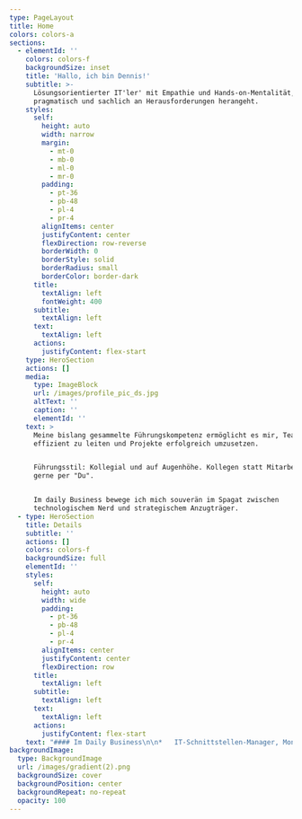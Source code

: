 ```yaml
---
type: PageLayout
title: Home
colors: colors-a
sections:
  - elementId: ''
    colors: colors-f
    backgroundSize: inset
    title: 'Hallo, ich bin Dennis!'
    subtitle: >-
      Lösungsorientierter IT'ler' mit Empathie und Hands-on-Mentalität, der
      pragmatisch und sachlich an Herausforderungen herangeht.
    styles:
      self:
        height: auto
        width: narrow
        margin:
          - mt-0
          - mb-0
          - ml-0
          - mr-0
        padding:
          - pt-36
          - pb-48
          - pl-4
          - pr-4
        alignItems: center
        justifyContent: center
        flexDirection: row-reverse
        borderWidth: 0
        borderStyle: solid
        borderRadius: small
        borderColor: border-dark
      title:
        textAlign: left
        fontWeight: 400
      subtitle:
        textAlign: left
      text:
        textAlign: left
      actions:
        justifyContent: flex-start
    type: HeroSection
    actions: []
    media:
      type: ImageBlock
      url: /images/profile_pic_ds.jpg
      altText: ''
      caption: ''
      elementId: ''
    text: >
      Meine bislang gesammelte Führungskompetenz ermöglicht es mir, Teams
      effizient zu leiten und Projekte erfolgreich umzusetzen.


      Führungsstil: Kollegial und auf Augenhöhe. Kollegen statt Mitarbeiter &
      gerne per "Du".


      Im daily Business bewege ich mich souverän im Spagat zwischen
      technologischem Nerd und strategischem Anzugträger.
  - type: HeroSection
    title: Details
    subtitle: ''
    actions: []
    colors: colors-f
    backgroundSize: full
    elementId: ''
    styles:
      self:
        height: auto
        width: wide
        padding:
          - pt-36
          - pb-48
          - pl-4
          - pr-4
        alignItems: center
        justifyContent: center
        flexDirection: row
      title:
        textAlign: left
      subtitle:
        textAlign: left
      text:
        textAlign: left
      actions:
        justifyContent: flex-start
    text: "#### Im Daily Business\n\n*   IT-Schnittstellen-Manager, Monitoring-Guy und Sysadmin\n\n#### Privat\n\n*   Vater von zwei erwachsenen Töchtern und Hundedame \"Mila\"\n*   Verheiratet\n\n#### Kontakt\n\n\n| :-------- | :-------------------------------------------------------------------------------- |\n| E-Mail:   | <dennis.suhl@gmx.de>                                                              |\n| Telefon:  | bei Bedarf                                                                        |\n| LinkedIn: | [linkedin.com/in/dennis-suhl](https://www.linkedin.com/in/dennis-suhl-4ba65617b/) |\n| GitHub:   | [github.com/bad13](https://github.com/bad13)                                      |\n\n#### Zusammenfassung\n\nLösungsorientierter IT'ler' mit Empathie und Hands-on-Mentalität, der pragmatisch und sachlich an Herausforderungen herangeht. Meine bislang gesammelte Führungskompetenz ermöglicht es mir, Teams effizient zu leiten und Projekte erfolgreich umzusetzen. Führungsstil: Kollegial und auf Augenhöhe. Lieber Kollegen statt Mitarbeiter & gerne per \"Du\". Im daily Business bewege ich mich souverän im Spagat zwischen technologischem Nerd und strategischem Anzugträger.\n\n#### DISG\n\n|                               |    |      |\n| :---------------------------- | :- | :--- |\n| Ergebnis für Typ Dominant     | D  | 28 % |\n| Ergebnis für Typ Initiativ    | I  | 28 % |\n| Ergebnis für Typ Stetig       | S  | 24 % |\n| Ergebnis für Typ Gewissenhaft | G  | 20 % |\n\n##### Quelle: <https://www.disg-schnelltest.de/> (16.07.2024)\n\n\_\n\n## **Bisherige berufliche Laufbahn**\n\n***\n\n#### Standortleitung IT\n\n*   Paracelsus Kliniken Deutschland GmbH und Co. KGaA\\*\\*, Henstedt-Ulzburg | 2023 bis heute\n\n#### Technische Leiter und Leiter IT\n\n*   Paracelsus Kliniken Deutschland GmbH und Co. KGaA\\*\\*, Henstedt-Ulzburg | 2017-2023\n\n#### IT-Leiter\n\n*   Paracelsus Kliniken Henstedt-Ulzburg\\*\\*, Henstedt-Ulzburg | 2016-2017\n\n#### IT-Systemadministrator\n\n*   Paracelsus Kliniken Henstedt-Ulzburg\\*\\*, Henstedt-Ulzburg | 2014-2016\n\n#### IT-Systemadministrator\n\n*   Interschalt Maritime Systems AG\\*\\*, Schenefeld | 2010-2014\n\n#### Munitionstechnischer Unteroffizier\n\n*   Bundeswehr\\*\\*, Deutschland | 2001-2009\n\n\_\n\n## Ausbildung & Studium\n\n***\n\n### Bachelor of Arts in Digital Business\n\n*   IU\\*\\*, Fernstudium | Abschlussdatum: vsl. Ende 2025\n\n### Fachinformatiker Systemintegration (IHK)\n\n*   Ausbildung nach Abschluss der militärischen Laufbahn, 2010\n\n### Bürokaufmann (IHK)\n\n*   Ausbildung als Teil der militärischen Laufbahn, 2005\n\n\_\n\n## Fähigkeiten\n\n***\n\n*   **Werkzeuge & Technologien**: Docker, ms365, Kanban, checkmk, office, git, windows server, linux server (ubuntu), MS-Planner für Projekte, Project-Canvas\n*   **Soziale Fähigkeiten**: Kommunikation, Teamarbeit, Problemlösungsorientierung, Empathie, Mitarbeiterführung und Abteilungsleitung\n\n\_\n\n## Zertifikate\n\n***\n\n*   **Führung**, [Trainingsakademie Pehrs](https://www.trainingsakademie-pehrs.de/) | 2017\n\n\_\n\n## Sprachen\n\n***\n\n*   Deutsch (Fließend)\n*   Englisch (Verstehen (je nach Akzent / Geschwindigkeit)  und lesen gut, frei sprechen seit der Schulzeit nicht mehr und in der bisherigen beruflichen Laufbahn selten bis gar nicht erforderlich. Status: Eingerostet))\n"
backgroundImage:
  type: BackgroundImage
  url: /images/gradient(2).png
  backgroundSize: cover
  backgroundPosition: center
  backgroundRepeat: no-repeat
  opacity: 100
---
```

